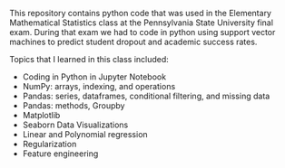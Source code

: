 This repository contains python code that was used in the Elementary Mathematical Statistics class at the Pennsylvania State University final exam. 
During that exam we had to code in python using support vector machines to predict student dropout and academic success rates.


Topics that I learned in this class included:
  - Coding in Python in Jupyter Notebook
  - NumPy: arrays, indexing, and operations
  - Pandas: series, dataframes, conditional filtering, and missing data
  - Pandas: methods, Groupby
  - Matplotlib
  - Seaborn Data Visualizations
  - Linear and Polynomial regression
  - Regularization
  - Feature engineering
    

